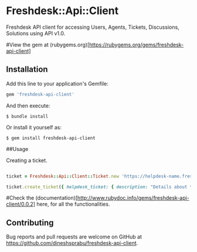 # Freshdesk::Api::Client

Freshdesk API client for accessing Users, Agents, Tickets, Discussions, Solutions using API v1.0.

#View the gem at (rubygems.org)[https://rubygems.org/gems/freshdesk-api-client]

## Installation

Add this line to your application's Gemfile:

```ruby
gem 'freshdesk-api-client'
```

And then execute:

    $ bundle install

Or install it yourself as:

    $ gem install freshdesk-api-client

##Usage 

Creating a ticket.

```ruby

ticket = Freshdesk::Api::Client::Ticket.new 'https://helpdesk-name.freshdesk.com', 'your-api-key'

ticket.create_ticket({ helpdesk_ticket: { description: "Details about the issue", subject: "Support Needed", email: "tom@noemail.com", priority: 1, "status": 2 }})

```

#Check the (documentation)[http://www.rubydoc.info/gems/freshdesk-api-client/0.0.2] here, for all the functionalities.

## Contributing

Bug reports and pull requests are welcome on GitHub at https://github.com/dineshsprabu/freshdesk-api-client.

